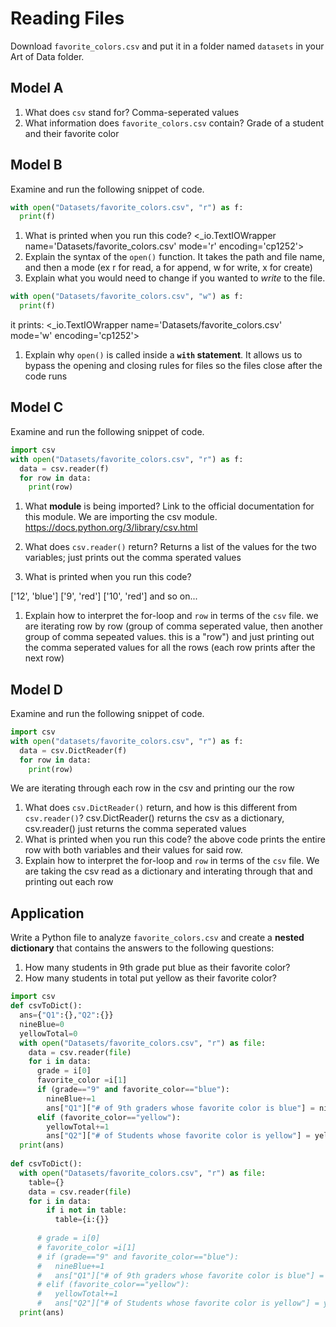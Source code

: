 # Reading Files
Download `favorite_colors.csv` and put it in a folder named `datasets` in your Art of Data folder.

## Model A
1. What does `csv` stand for?
Comma-seperated values
1. What information does `favorite_colors.csv` contain?
Grade of a student and their favorite color

## Model B
Examine and run the following snippet of code.
```py
with open("Datasets/favorite_colors.csv", "r") as f:
  print(f)
```

1. What is printed when you run this code?
<_io.TextIOWrapper name='Datasets/favorite_colors.csv' mode='r' encoding='cp1252'>
1. Explain the syntax of the `open()` function.
It takes the path and file name, and then a mode (ex r for read, a for append, w for write, x for create)
1. Explain what you would need to change if you wanted to _write_ to the file.
```py
with open("Datasets/favorite_colors.csv", "w") as f:
  print(f)
```

it prints:
<_io.TextIOWrapper name='Datasets/favorite_colors.csv' mode='w' encoding='cp1252'>
1. Explain why `open()` is called inside a **`with` statement**.
It allows us to bypass the opening and closing rules for files so the files close after the code runs
## Model C
Examine and run the following snippet of code.
```py
import csv
with open("Datasets/favorite_colors.csv", "r") as f:
  data = csv.reader(f)
  for row in data:
    print(row)
```
1. What **module** is being imported? Link to the official documentation for this module.
We are importing the csv module.
https://docs.python.org/3/library/csv.html
1. What does `csv.reader()` return?
Returns a list of the values for the two variables; just prints out the comma sperated values

1. What is printed when you run this code?

['12', 'blue']
['9', 'red']
['10', 'red']
and so on...
1. Explain how to interpret the for-loop and `row` in terms of the `csv` file.
we are iterating row by row (group of comma seperated value, then another group of comma sepeated values. this is a "row") and just printing out the comma seperated values for all the rows (each row prints after the next row)

## Model D
Examine and run the following snippet of code.
```py
import csv
with open("datasets/favorite_colors.csv", "r") as f:
  data = csv.DictReader(f)
  for row in data:
    print(row)
```
We are iterating through each row in the csv and printing our the row
1. What does `csv.DictReader()` return, and how is this different from `csv.reader()`?
 csv.DictReader() returns the csv as a dictionary, csv.reader() just returns the comma seperated values
1. What is printed when you run this code?
the above code prints the entire row with both variables and their values for said row.
1. Explain how to interpret the for-loop and `row` in terms of the `csv` file.
We are taking the csv read as a dictionary and interating through that and printing out each row
## Application
Write a Python file to analyze `favorite_colors.csv` and create a **nested dictionary** that contains the answers to the following questions:
1. How many students in 9th grade put blue as their favorite color?
1. How many students in total put yellow as their favorite color?

```py
import csv
def csvToDict():
  ans={"Q1":{},"Q2":{}}
  nineBlue=0
  yellowTotal=0
  with open("Datasets/favorite_colors.csv", "r") as file:
    data = csv.reader(file)
    for i in data:
      grade = i[0]
      favorite_color =i[1]
      if (grade=="9" and favorite_color=="blue"):
        nineBlue+=1
        ans["Q1"]["# of 9th graders whose favorite color is blue"] = nineBlue
      elif (favorite_color=="yellow"):
        yellowTotal+=1
        ans["Q2"]["# of Students whose favorite color is yellow"] = yellowTotal
  print(ans)
    
def csvToDict():
  with open("Datasets/favorite_colors.csv", "r") as file:
    table={}
    data = csv.reader(file)
    for i in data:
        if i not in table:
          table={i:{}}
        
      # grade = i[0]
      # favorite_color =i[1]
      # if (grade=="9" and favorite_color=="blue"):
      #   nineBlue+=1
      #   ans["Q1"]["# of 9th graders whose favorite color is blue"] = nineBlue
      # elif (favorite_color=="yellow"):
      #   yellowTotal+=1
      #   ans["Q2"]["# of Students whose favorite color is yellow"] = yellowTotal
  print(ans)
```